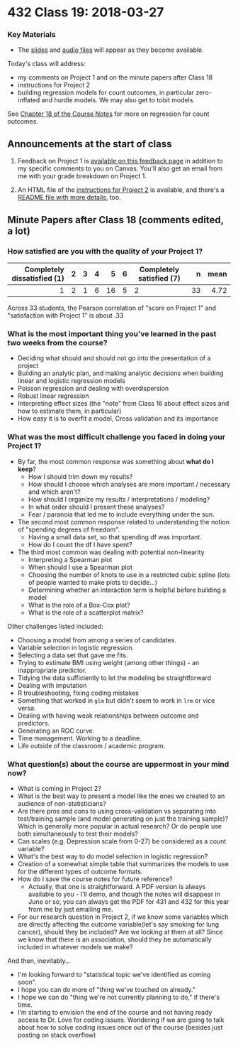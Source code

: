 # 432 Class 19: 2018-03-27

### Key Materials

- The [slides](https://github.com/THOMASELOVE/432-2018/tree/master/slides/class19) and [audio files](https://github.com/THOMASELOVE/432-2018/tree/master/slides/class19) will appear as they become available.

Today's class will address:

- my comments on Project 1 and on the minute papers after Class 18
- instructions for Project 2
- building regression models for count outcomes, in particular zero-inflated and hurdle models. We may also get to tobit models.

See [Chapter 18 of the Course Notes](https://thomaselove.github.io/432-notes/modeling-a-count-outcome-in-ohio-smart.html#where-to-read-this-chapter-1) for more on regression for count outcomes.

## Announcements at the start of class

1. Feedback on Project 1 is [available on this feedback page](https://github.com/THOMASELOVE/432-2018/blob/master/projects/project1/FEEDBACK.md) in addition to my specific comments to you on Canvas. You'll also get an email from me with your grade breakdown on Project 1.

2. An HTML file of the [instructions for Project 2](https://htmlpreview.github.io/?https://github.com/THOMASELOVE/432-2018/blob/master/projects/project2/project2-instructions-432-2018.html) is available, and there's a [README file with more details](https://github.com/THOMASELOVE/432-2018/tree/master/projects/project2), too. 

## Minute Papers after Class 18 (comments edited, a lot)

### How satisfied are you with the quality of your Project 1?

Completely dissatisfied (1) | 2 | 3 | 4 | 5 | 6 | Completely satisfied (7) | n | mean 
--------------------: | ---: | ---: | ---: | ---: | ---: | ----- | ---: | ---:
1 | 2 | 1 | 6 | 16 | 5 | 2 | 33 | 4.72

Across 33 students, the Pearson correlation of "score on Project 1" and "satisfaction with Project 1" is about .33

### What is the most important thing you've learned in the past two weeks from the course? 

- Deciding what should and should not go into the presentation of a project
- Building an analytic plan, and making analytic decisions when building linear and logistic regression models
- Poisson regression and dealing with overdispersion
- Robust linear regression 
- Interpreting effect sizes (the "note" from Class 16 about effect sizes and how to estimate them, in particular)
- How easy it is to overfit a model, Cross validation and its importance

### What was the most difficult challenge you faced in doing your Project 1? 

- By far, the most common response was something about **what do I keep**?
    - How I should trim down my results? 
    - How should I choose which analyses are more important / necessary and which aren't?
    - How should I organize my results / interpretations / modeling?
    - In what order should I present these analyses?
    - Fear / paranoia that led me to include everything under the sun.
- The second most common response related to understanding the notion of "spending degrees of freedom".
    - Having a small data set, so that spending df was important.
    - How do I count the df I have spent?
- The third most common was dealing with potential non-linearity
    - Interpreting a Spearman plot
    - When should I use a Spearman plot
    - Choosing the number of knots to use in a restricted cubic spline (lots of people wanted to make plots to decide...)
    - Determining whether an interaction term is helpful before building a model
    - What is the role of a Box-Cox plot?
    - What is the role of a scatterplot matrix?

Other challenges listed included:

- Choosing a model from among a series of candidates.
- Variable selection in logistic regression.
- Selecting a data set that gave me fits.
- Trying to estimate BMI using weight (among other things) - an inappropriate predictor.
- Tidying the data sufficiently to let the modeling be straightforward
- Dealing with imputation
- R troubleshooting, fixing coding mistakes
- Something that worked in `glm` but didn't seem to work in `lrm` or vice versa.
- Dealing with having weak relationships between outcome and predictors.
- Generating an ROC curve.
- Time management. Working to a deadline.
- Life outside of the classroom / academic program.

### What question(s) about the course are uppermost in your mind now?

- What is coming in Project 2?
- What is the best way to present a model like the ones we created to an audience of non-statisticians? 
- Are there pros and cons to using cross-validation vs separating into test/training sample (and model generating on just the training sample)?  Which is generally more popular in actual research?  Or do people use both simultaneously to test their models?
- Can scales (e.g. Depression scale from 0-27) be considered as a count variable? 
- What's the best way to do model selection in logistic regression?
- Creation of a somewhat simple table that summarizes the models to use for the different types of outcome formats. 
- How do I save the course notes for future reference?
    - Actually, that one is straightforward. A PDF version is always available to you - I'll demo, and though the notes will disappear in June or so, you can always get the PDF for 431 and 432 for this year from me by just emailing me.
- For our research question in Project 2, if we know some variables which are directly affecting the outcome variable(let's say smoking for lung cancer), should they be included? Are we looking at them at all? Since we know that there is an association, should they be automatically included in whatever models we make?

And then, inevitably...

- I'm looking forward to "statistical topic we've identified as coming soon".
- I hope you can do more of "thing we've touched on already."
- I hope we can do "thing we're not currently planning to do," if there's time.
- I’m starting to envision the end of the course and not having ready access to Dr. Love for coding issues. Wondering if we are going to talk about how to solve coding issues once out of the course (besides just posting on stack overflow) 


